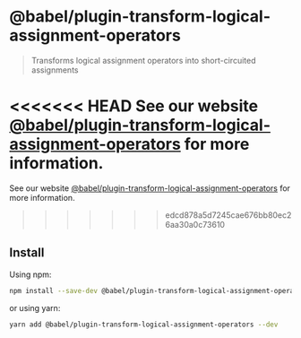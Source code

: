 # @babel/plugin-transform-logical-assignment-operators

> Transforms logical assignment operators into short-circuited assignments

<<<<<<< HEAD
See our website [@babel/plugin-transform-logical-assignment-operators](https://babeljs.io/docs/en/babel-plugin-transform-logical-assignment-operators) for more information.
=======
See our website [@babel/plugin-transform-logical-assignment-operators](https://babeljs.io/docs/babel-plugin-transform-logical-assignment-operators) for more information.
>>>>>>> edcd878a5d7245cae676bb80ec26aa30a0c73610

## Install

Using npm:

```sh
npm install --save-dev @babel/plugin-transform-logical-assignment-operators
```

or using yarn:

```sh
yarn add @babel/plugin-transform-logical-assignment-operators --dev
```
